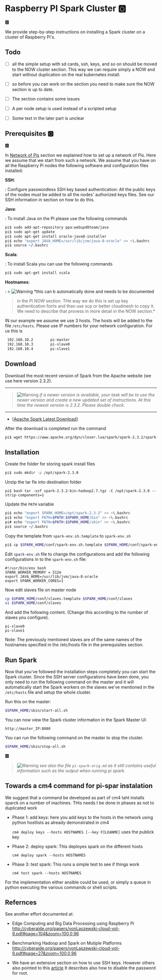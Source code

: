 # Raspberry PI Spark Cluster :o2:

:o2:


We provide step-by-step instructions on installing a Spark cluster on
a cluster of Raspberry Pi's.

## Todo

- [ ] all the simple setup with sd cards, ssh, keys, and so on should be moved
  to the NOW cluster section. This way we can require simply a NOW and start
  without duplication on the real kubernetes install.
- [ ] so before you can work on the section you need to make sure the NOW section is up to date.
- [ ] The section contains some issues
- [ ] A per node setup is used instead of a scripted setup
- [ ] Some text in the later part is unclear


## Prerequisites :o2:

:o2:

In [Network of Pis](#pi-now-main) section we explained how to set up a network
of Pis. Here we assume that we start from such a network. We assume that you
have on all the Raspberry Pi nodes the following software and configuration
files installed:

**SSH**:

: Configure passwordless SSH key based authentication:
  All the public keys of the nodes must be added to all the nodes'
  authorized keys files. See our SSH information in section on how to
  do this.

**Java**:


: To install Java on the PI please use the following commands

  ```bash
  pi$ sudo add-apt-repository ppa:webupd8team/java
  pi$ sudo apt-get update
  pi$ sudo apt-get install oracle-java8-installer
  pi$ echo "export JAVA_HOME=/usr/lib/jvm/java-8-oracle" >> ~\.bashrc
  pi$ source ~/.bashrc
  ```

**Scala**:

: To install Scala you can use the following commands

  ```bash
  pi$ sudo apt-get install scala
  ```

**Hostnames**:

: > ![Warning](images/warning.png) *this can b automatically done and needs to be documented
  > in the Pi NOW section. THe way we do this is set up key authentication
  > foirts and than use scp or better cloudmesh to copy it. We need to describe that provess
  >in more detail in the NOW section.*

  IN our example we assume we use 3 hosts. The hosts will be added to
  the file `/etc/hosts`. Please use IP numbers for your network
  configuration. For us this is

   ```bash
	192.168.10.2		pi-master
	192.168.10.3		pi-slave0
	192.168.10.4	 	pi-slave1
   ```

## Download

Download the most recent version of Spark from the Apache website (we use here
version 2.3.2).

---

> ![Warning](images/warning.png) *if a newer version is available, your task will be to use the
> newer version and create a new updated set of instructions. At this
> time the newest version is 2.3.2. Please double check.*

---

* [[Apache Spark Latest Download](http://spark.apache.org/downloads.html)]

After the download is completed run the command

```bash
pi$ wget https://www.apache.org/dyn/closer.lua/spark/spark-2.3.2/spark-2.3.2-bin-hadoop2.7.tgz
```

## Installation

Create the folder for storing spark install files

```bash
pi$ sudo mkdir -p /opt/spark-2.3.0
```

Unzip the tar fle into destination folder

```
pi$ bash tar -xzf spark-2.3.2-bin-hadoop2.7.tgz -C /opt/spark-2.3.0 --strip-components=1
```

Update the `PATH` variable

```bash
pi$ echo "export SPARK_HOME=/opt/spark-2.3.2" >> ~\.bashrc
pi$ echo "export PATH=$PATH:$SPARK_HOME/bin" >> ~\.bashrc
pi# echo "export PATH=$PATH:$SPARK_HOME/sbin" >> ~\.bashrc
pi$ source ~/.bashrc
```

Copy the template from `spark-env.sh.template` to `spark-env.sh`

```bash
pi$ cp $SPARK_HOME/conf/spark-env.sh.template $SPARK_HOME/conf/spark-env.sh
```

Edit `spark-env.sh` file to change the configurations and add the
following configurations in to the `spark-env.sh` file:

```
#!/usr/bin/env bash
SPARK_WORKER_MEMORY = 512m
export JAVA_HOME=/usr/lib/jvm/java-8-oracle
export SPARK_WORKER_CORES=1
```

Now edit slaves file on master node

```bash
cp $SPARK_HOME/conf/slaves.template $SPARK_HOME/conf/slaves
vi $SPARK_HOME/conf/slaves
```

And add the following content. (Change this according to the number of slaves you configure).

```
pi-slave0
pi-slave1
```

Note: The previously mentioned slaves are of the same names of the
hostnames specified in the /etc/hosts file in the prerequisites
section.

## Run Spark

Now that you've followed the installation steps completely you can
start the Spark cluster.  Since the SSH server configurations have
been done, you only need to run the following command on the master
and it will automatically start the Spark workers on the slaves we've
mentioned in the ```/etc/hosts``` file and setup the whole cluster.

Run this on the master:

```bash
$SPARK_HOME/sbin/start-all.sh
```

You can now view the Spark cluster information in the Spark Master UI:

```http://master_IP:8080```

You can run the following command on the master to stop the cluster.
```bash
$SPARK_HOME/sbin/stop-all.sh
```

:o2:

> ![Warning](images/warning.png) *see also the file `pi-spark-orig.md` as it still contains
> useful information such as the output when running pi spark.*

## Towards a cm4 command for pi-spar instalation

We suggest that a command be developed as part of cm4 taht installs
sparck on a number of machines. THis needs t be done in phases as not
to duplicated work

* Phase 1: add keys: here you add keys to the hosts in the network
  using python hostlists as already demonstrated in cm4

  `cm4 deploy keys --hosts HOSTNAMES [--key FILEANME]` uses the publick key

* Phase 2: deploy spark: This deployes spark on the different hosts

  `cm4 deploy spark --hosts HOSTNAMES`

* Phase 3: test spark: This runs a simple test to see if things work

  `cm4 test spark --hosts HOSTNAMES`

For the implementation either ansible could be used, or simply a queue
in python executing the various commands or shell scripts.

## Refernces

See another effort documented at:

* Edge Computing and Big Data Processing using Raspberry Pi
<http://cyberaide.org/papers/vonLaszewski-cloud-vol-9.pdf#page=104&zoom=100,0,96>
* Benchmarking Hadoop and Spark on Mutiple Platforms
<http://cyberaide.org/papers/vonLaszewski-cloud-vol-9.pdf#page=27&zoom=100,0,96>

* We have an extensive section on how to use SSH keys. However others
also pointed to this
[article](https://www.digitalocean.com/community/tutorials/how-to-set-up-ssh-keys--2)
It describes also how to disable the password for root.
